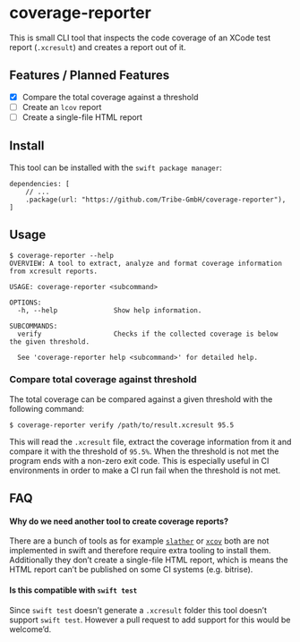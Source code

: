 # coverage-reporter

This is small CLI tool that inspects the code coverage of an XCode test report (`.xcresult`) and creates a report out of it.

## Features / Planned Features

- [x] Compare the total coverage against a threshold
- [ ] Create an `lcov` report
- [ ] Create a single-file HTML report

## Install

This tool can be installed with the `swift package manager`:

```
dependencies: [
    // ...
    .package(url: "https://github.com/Tribe-GmbH/coverage-reporter"),
]
```

## Usage

```
$ coverage-reporter --help
OVERVIEW: A tool to extract, analyze and format coverage information from xcresult reports.

USAGE: coverage-reporter <subcommand>

OPTIONS:
  -h, --help              Show help information.

SUBCOMMANDS:
  verify                  Checks if the collected coverage is below the given threshold.

  See 'coverage-reporter help <subcommand>' for detailed help.
```

### Compare total coverage against threshold

The total coverage can be compared against a given threshold with the following command:

```
$ coverage-reporter verify /path/to/result.xcresult 95.5
```

This will read the `.xcresult` file, extract the coverage information from it and compare it with the threshold of `95.5%`.
When the threshold is not met the program ends with a non-zero exit code. This is especially useful in CI environments in order to make a CI run fail when the threshold is not met.

## FAQ

#### Why do we need another tool to create coverage reports?

There are a bunch of tools as for example [`slather`](https://github.com/SlatherOrg/slather) or [`xcov`](https://github.com/fastlane-community/xcov) both are not implemented in swift and therefore require extra tooling to install them. Additionally they don’t create a single-file HTML report, which is means the HTML report can’t be published on some CI systems (e.g. bitrise).

#### Is this compatible with `swift test`

Since `swift test` doesn’t generate a `.xcresult` folder this tool doesn’t support `swift test`. However a pull request to add support for this would be welcome’d.
